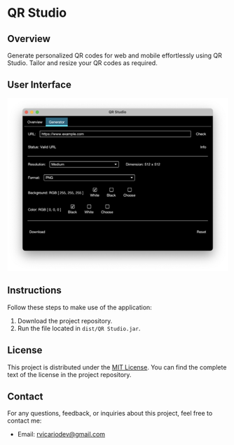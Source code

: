 # QR Studio

## Overview

Generate personalized QR codes for web and mobile effortlessly using QR Studio. Tailor and resize your QR codes as required.

## User Interface

![UI](https://github.com/robertovicario/QR-Studio/blob/07a40e3b5e9216766211f90990f0fdaa56093cf5/img/UI.png)

## Instructions

Follow these steps to make use of the application:

1. Download the project repository.
2. Run the file located in `dist/QR Studio.jar`.

## License

This project is distributed under the [MIT License](https://opensource.org/licenses/MIT). You can find the complete text of the license in the project repository.

## Contact

For any questions, feedback, or inquiries about this project, feel free to contact me:

- Email: [rvicariodev@gmail.com](mailto:rvicariodev@gmail.com)
